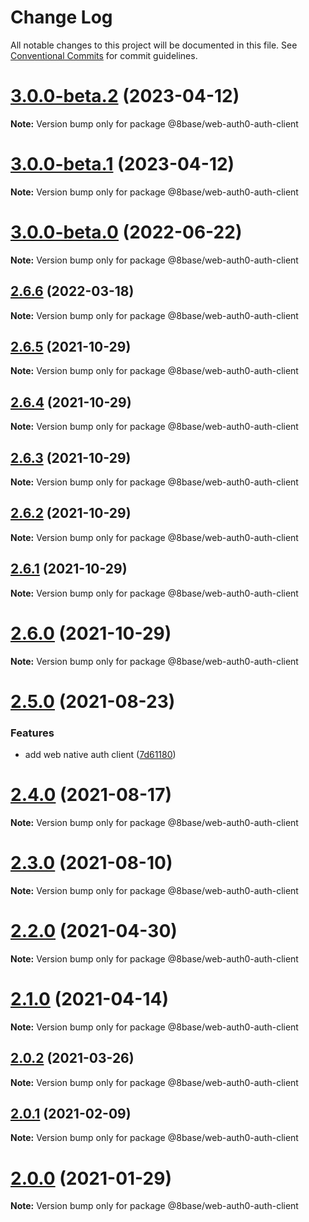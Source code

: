 # Change Log

All notable changes to this project will be documented in this file.
See [Conventional Commits](https://conventionalcommits.org) for commit guidelines.

# [3.0.0-beta.2](https://github.com/8base/sdk/compare/v3.0.0-beta.1...v3.0.0-beta.2) (2023-04-12)

**Note:** Version bump only for package @8base/web-auth0-auth-client





# [3.0.0-beta.1](https://github.com/8base/sdk/compare/v3.0.0-beta.0...v3.0.0-beta.1) (2023-04-12)

**Note:** Version bump only for package @8base/web-auth0-auth-client





# [3.0.0-beta.0](https://github.com/8base/sdk/compare/v2.6.6...v3.0.0-beta.0) (2022-06-22)

**Note:** Version bump only for package @8base/web-auth0-auth-client





## [2.6.6](https://github.com/8base/sdk/compare/v2.6.5...v2.6.6) (2022-03-18)

**Note:** Version bump only for package @8base/web-auth0-auth-client





## [2.6.5](https://github.com/8base/sdk/compare/v2.6.4...v2.6.5) (2021-10-29)

**Note:** Version bump only for package @8base/web-auth0-auth-client





## [2.6.4](https://github.com/8base/sdk/compare/v2.6.3...v2.6.4) (2021-10-29)

**Note:** Version bump only for package @8base/web-auth0-auth-client





## [2.6.3](https://github.com/8base/sdk/compare/v2.6.2...v2.6.3) (2021-10-29)

**Note:** Version bump only for package @8base/web-auth0-auth-client





## [2.6.2](https://github.com/8base/sdk/compare/v2.6.1...v2.6.2) (2021-10-29)

**Note:** Version bump only for package @8base/web-auth0-auth-client





## [2.6.1](https://github.com/8base/sdk/compare/v2.6.0...v2.6.1) (2021-10-29)

**Note:** Version bump only for package @8base/web-auth0-auth-client





# [2.6.0](https://github.com/8base/sdk/compare/v2.5.2...v2.6.0) (2021-10-29)

**Note:** Version bump only for package @8base/web-auth0-auth-client





# [2.5.0](https://github.com/8base/sdk/compare/v2.4.0...v2.5.0) (2021-08-23)


### Features

* add web native auth client ([7d61180](https://github.com/8base/sdk/commit/7d61180086bb8cb6adde65e0930f220a715b8a4f))





# [2.4.0](https://github.com/8base/sdk/compare/v2.3.0...v2.4.0) (2021-08-17)

**Note:** Version bump only for package @8base/web-auth0-auth-client





# [2.3.0](https://github.com/8base/sdk/compare/v2.2.0...v2.3.0) (2021-08-10)

**Note:** Version bump only for package @8base/web-auth0-auth-client





# [2.2.0](https://github.com/8base/sdk/compare/v2.1.0...v2.2.0) (2021-04-30)

**Note:** Version bump only for package @8base/web-auth0-auth-client





# [2.1.0](https://github.com/8base/sdk/compare/v2.0.2...v2.1.0) (2021-04-14)

**Note:** Version bump only for package @8base/web-auth0-auth-client





## [2.0.2](https://github.com/8base/sdk/compare/v2.0.1...v2.0.2) (2021-03-26)

**Note:** Version bump only for package @8base/web-auth0-auth-client





## [2.0.1](https://github.com/8base/sdk/compare/v2.0.0...v2.0.1) (2021-02-09)

**Note:** Version bump only for package @8base/web-auth0-auth-client





# [2.0.0](https://github.com/8base/sdk/compare/v1.4.1...v2.0.0) (2021-01-29)

**Note:** Version bump only for package @8base/web-auth0-auth-client

